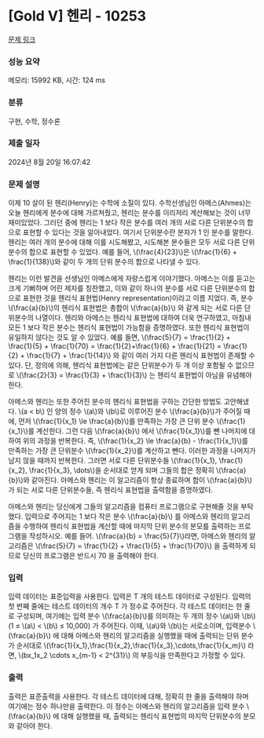 # [Gold V] 헨리 - 10253 

[문제 링크](https://www.acmicpc.net/problem/10253) 

### 성능 요약

메모리: 15992 KB, 시간: 124 ms

### 분류

구현, 수학, 정수론

### 제출 일자

2024년 8월 20일 16:07:42

### 문제 설명

<p>이제 10 살이 된 헨리(Henry)는 수학에 소질이 있다. 수학선생님인 아메스(Ahmes)는 오늘 헨리에게 분수에 대해 가르쳐줬고, 헨리는 분수를 이리저리 계산해보는 것이 너무 재미있었다. 그러던 중에 헨리는 1 보다 작은 분수를 여러 개의 서로 다른 단위분수의 합으로 표현할 수 있다는 것을 알아내었다. 여기서 단위분수란 분자가 1 인 분수를 말한다. 헨리는 여러 개의 분수에 대해 이를 시도해봤고, 시도해본 분수들은 모두 서로 다른 단위분수의 합으로 표현할 수 있었다. 예를 들어, \(\frac{4}{23}\)은 \(\frac{1}{6} + \frac{1}{138}\)와 같이 두 개의 단위 분수의 합으로 나타낼 수 있다. </p>

<p>헨리는 이런 발견을 선생님인 아메스에게 자랑스럽게 이야기했다. 아메스는 이를 듣고는 크게 기뻐하며 어린 제자를 칭찬했고, 이와 같이 하나의 분수를 서로 다른 단위분수의 합으로 표현한 것을 헨리식 표현법(Henry representation)이라고 이름 지었다. 즉, 분수 \(\frac{a}{b}\)의 헨리식 표현법은 총합이 \(\frac{a}{b}\) 와 같게 되는 서로 다른 단위분수의 나열이다. 헨리와 아메스는 헨리식 표현법에 대하여 더욱 연구하였고, 마침내 모든 1 보다 작은 분수는 헨리식 표현법이 가능함을 증명하였다. 또한 헨리식 표현법이 유일하지 않다는 것도 알 수 있었다. 예를 들면, \(\frac{5}{7} = \frac{1}{2} + \frac{1}{5} + \frac{1}{70} = \frac{1}{2}+\frac{1}{6} + \frac{1}{21} = \frac{1}{2} + \frac{1}{7} + \frac{1}{14}\) 와 같이 여러 가지 다른 헨리식 표현법이 존재할 수 있다. 단, 정의에 의해, 헨리식 표현법에는 같은 단위분수가 두 개 이상 포함될 수 없으므로 \(\frac{2}{3} = \frac{1}{3} + \frac{1}{3}\) 는 헨리식 표현법이 아님을 유념해야 한다.</p>

<p>아메스와 헨리는 또한 주어진 분수의 헨리식 표현법을 구하는 간단한 방법도 고안해냈다. \(a < b\) 인 양의 정수 \(a\)와 \(b\)로 이루어진 분수 \(\frac{a}{b}\)가 주어질 때에, 먼저 \(\frac{1}{x_1} \le \frac{a}{b}\)를 만족하는 가장 큰 단위 분수 \(\frac{1}{x_1}\)를 계산한다. 그런 다음 \(\frac{a}{b}\) 에서 \(\frac{1}{x_1}\)를 뺀 나머지에 대하여 위의 과정을 반복한다. 즉, \(\frac{1}{x_2} \le \frac{a}{b} - \frac{1}{x_1}\)를 만족하는 가장 큰 단위분수 \(\frac{1}{x_2}\)를 계산하고 뺀다. 이러한 과정을 나머지가 남지 않을 때까지 반복한다. 그러면 서로 다른 단위분수들 \(\frac{1}{x_1}, \frac{1}{x_2}, \frac{1}{x_3}, \dots\)을 순서대로 얻게 되며 그들의 합은 정확히 \(\frac{a}{b}\)와 같아진다. 아메스와 헨리는 이 알고리즘이 항상 종료하며 합이 \(\frac{a}{b}\)가 되는 서로 다른 단위분수들, 즉 헨리식 표현법을 출력함을 증명하였다.</p>

<p>아메스와 헨리는 당신에게 그들의 알고리즘을 컴퓨터 프로그램으로 구현해줄 것을 부탁했다. 입력으로 주어지는 1 보다 작은 분수 \(\frac{a}{b}\) 를 아메스와 헨리의 알고리즘을 수행하여 헨리식 표현법을 계산할 때에 마지막 단위 분수의 분모를 출력하는 프로그램을 작성하시오. 예를 들어. \(\frac{a}{b} = \frac{5}{7}\)라면, 아메스와 헨리의 알고리즘은 \(\frac{5}{7} = \frac{1}{2} + \frac{1}{5} + \frac{1}{70}\) 을 출력하게 되므로 당신의 프로그램은 반드시 70 을 출력해야 한다.</p>

### 입력 

 <p>입력 데이터는 표준입력을 사용한다. 입력은 T 개의 테스트 데이터로 구성된다. 입력의 첫 번째 줄에는 테스트 데이터의 개수 T 가 정수로 주어진다. 각 테스트 데이터는 한 줄로 구성되며, 여기에는 입력 분수 \(\frac{a}{b}\)를 의미하는 두 개의 정수 \(a\)와 \(b\) (1 ≤ \(a\) < \(b\) ≤ 10,000) 가 주어진다. 이때, \(a\)와 \(b\)는 서로소이며, 입력분수 \(\frac{a}{b}\) 에 대해 아메스와 헨리의 알고리즘을 실행했을 때에 출력되는 단위 분수가 순서대로 \(\frac{1}{x_1},\frac{1}{x_2},\frac{1}{x_3},\cdots,\frac{1}{x_m}\) 라면, \(bx_1x_2 \cdots x_{m-1} < 2^{31}\) 의 부등식을 만족한다고 가정할 수 있다.</p>

### 출력 

 <p>출력은 표준출력을 사용한다. 각 테스트 데이터에 대해, 정확히 한 줄을 출력해야 하며 여기에는 정수 하나만을 출력한다. 이 정수는 아메스와 헨리의 알고리즘을 입력 분수 \(\frac{a}{b}\) 에 대해 실행했을 때, 출력되는 헨리식 표현법의 마지막 단위분수의 분모와 같아야 한다. </p>

